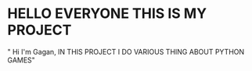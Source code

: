 # HELLO EVERYONE THIS IS MY PROJECT 
" Hi I'm Gagan, IN THIS PROJECT I DO VARIOUS THING ABOUT PYTHON GAMES"

